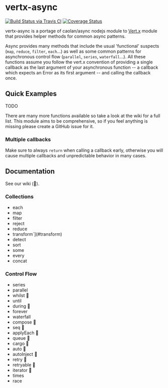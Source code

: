 # vertx-async
[![Build Status via Travis CI](https://travis-ci.org/gchauvet/vertx-async.svg?branch=master)](https://travis-ci.org/gchauvet/vertx-async)
[![Coverage Status](https://coveralls.io/repos/github/gchauvet/vertx-async/badge.svg?branch=master)](https://coveralls.io/github/gchauvet/vertx-async?branch=master)

vertx-async is a portage of caolan/async nodejs module to [Vert.x](http://vertx.io/) module that provides helper methods for common async patterns.

Async provides many methods that include the usual 'functional' suspects (`map`, `reduce`, `filter`, `each`…) as well as some common patterns for asynchronous control flow (`parallel`, `series`, `waterfall`…). All these functions assume you follow the vert.x convention of providing a single callback as the last argument of your asynchronous function -- a callback which expects an Error as its first argument -- and calling the callback once.

## Quick Examples

TODO

There are many more functions available so take a look at the wiki for a full list. This module aims to be comprehensive, so if you feel anything is missing please create a GitHub issue for it.

### Multiple callbacks

Make sure to always `return` when calling a callback early, otherwise you will cause multiple callbacks and unpredictable behavior in many cases.

## Documentation

See our wiki (:construction:).

### Collections

* each
* map
* filter
* reject
* reduce
* transform`](#transform)
* detect
* sort
* some
* every
* concat

### Control Flow

* series
* parallel
* whilst :construction:
* until
* during :construction:
* forever
* waterfall
* compose :construction:
* seq :construction:
* applyEach :construction:
* queue :construction:
* cargo :construction:
* auto :construction:
* autoInject :construction:
* retry :construction:
* retryable :construction:
* iterator :construction:
* times
* race
